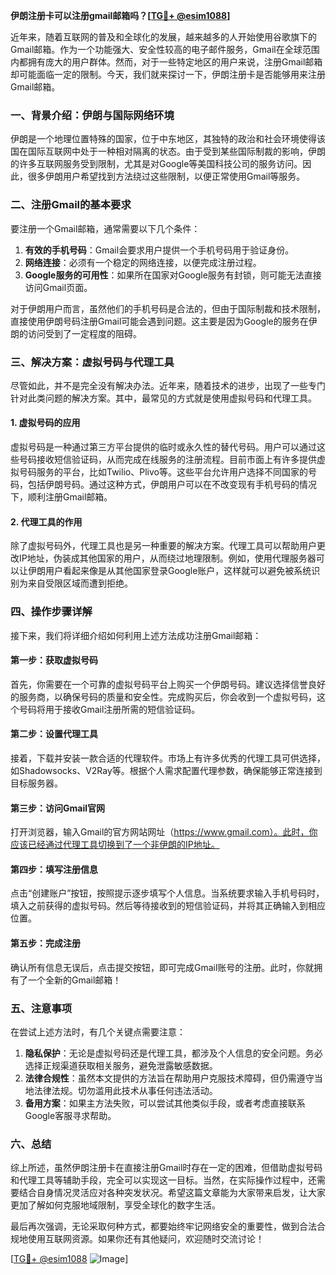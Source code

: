 **伊朗注册卡可以注册gmail邮箱吗？[[TG💪+ @esim1088](https://t.me/s/esim1088)]**

近年来，随着互联网的普及和全球化的发展，越来越多的人开始使用谷歌旗下的Gmail邮箱。作为一个功能强大、安全性较高的电子邮件服务，Gmail在全球范围内都拥有庞大的用户群体。然而，对于一些特定地区的用户来说，注册Gmail邮箱却可能面临一定的限制。今天，我们就来探讨一下，伊朗注册卡是否能够用来注册Gmail邮箱。

### 一、背景介绍：伊朗与国际网络环境

伊朗是一个地理位置特殊的国家，位于中东地区，其独特的政治和社会环境使得该国在国际互联网中处于一种相对隔离的状态。由于受到某些国际制裁的影响，伊朗的许多互联网服务受到限制，尤其是对Google等美国科技公司的服务访问。因此，很多伊朗用户希望找到方法绕过这些限制，以便正常使用Gmail等服务。

### 二、注册Gmail的基本要求

要注册一个Gmail邮箱，通常需要以下几个条件：
1. **有效的手机号码**：Gmail会要求用户提供一个手机号码用于验证身份。
2. **网络连接**：必须有一个稳定的网络连接，以便完成注册过程。
3. **Google服务的可用性**：如果所在国家对Google服务有封锁，则可能无法直接访问Gmail页面。

对于伊朗用户而言，虽然他们的手机号码是合法的，但由于国际制裁和技术限制，直接使用伊朗号码注册Gmail可能会遇到问题。这主要是因为Google的服务在伊朗的访问受到了一定程度的阻碍。

### 三、解决方案：虚拟号码与代理工具

尽管如此，并不是完全没有解决办法。近年来，随着技术的进步，出现了一些专门针对此类问题的解决方案。其中，最常见的方式就是使用虚拟号码和代理工具。

#### 1. 虚拟号码的应用

虚拟号码是一种通过第三方平台提供的临时或永久性的替代号码。用户可以通过这些号码接收短信验证码，从而完成在线服务的注册流程。目前市面上有许多提供虚拟号码服务的平台，比如Twilio、Plivo等。这些平台允许用户选择不同国家的号码，包括伊朗号码。通过这种方式，伊朗用户可以在不改变现有手机号码的情况下，顺利注册Gmail邮箱。

#### 2. 代理工具的作用

除了虚拟号码外，代理工具也是另一种重要的解决方案。代理工具可以帮助用户更改IP地址，伪装成其他国家的用户，从而绕过地理限制。例如，使用代理服务器可以让伊朗用户看起来像是从其他国家登录Google账户，这样就可以避免被系统识别为来自受限区域而遭到拒绝。

### 四、操作步骤详解

接下来，我们将详细介绍如何利用上述方法成功注册Gmail邮箱：

#### 第一步：获取虚拟号码
首先，你需要在一个可靠的虚拟号码平台上购买一个伊朗号码。建议选择信誉良好的服务商，以确保号码的质量和安全性。完成购买后，你会收到一个虚拟号码，这个号码将用于接收Gmail注册所需的短信验证码。

#### 第二步：设置代理工具
接着，下载并安装一款合适的代理软件。市场上有许多优秀的代理工具可供选择，如Shadowsocks、V2Ray等。根据个人需求配置代理参数，确保能够正常连接到目标服务器。

#### 第三步：访问Gmail官网
打开浏览器，输入Gmail的官方网站网址（https://www.gmail.com）。此时，你应该已经通过代理工具切换到了一个非伊朗的IP地址。

#### 第四步：填写注册信息
点击“创建账户”按钮，按照提示逐步填写个人信息。当系统要求输入手机号码时，填入之前获得的虚拟号码。然后等待接收到的短信验证码，并将其正确输入到相应位置。

#### 第五步：完成注册
确认所有信息无误后，点击提交按钮，即可完成Gmail账号的注册。此时，你就拥有了一个全新的Gmail邮箱！

### 五、注意事项

在尝试上述方法时，有几个关键点需要注意：

1. **隐私保护**：无论是虚拟号码还是代理工具，都涉及个人信息的安全问题。务必选择正规渠道获取相关服务，避免泄露敏感数据。
2. **法律合规性**：虽然本文提供的方法旨在帮助用户克服技术障碍，但仍需遵守当地法律法规。切勿滥用此技术从事任何违法活动。
3. **备用方案**：如果主方法失败，可以尝试其他类似手段，或者考虑直接联系Google客服寻求帮助。

### 六、总结

综上所述，虽然伊朗注册卡在直接注册Gmail时存在一定的困难，但借助虚拟号码和代理工具等辅助手段，完全可以实现这一目标。当然，在实际操作过程中，还需要结合自身情况灵活应对各种突发状况。希望这篇文章能为大家带来启发，让大家更加了解如何克服地域限制，享受全球化的数字生活。

最后再次强调，无论采取何种方式，都要始终牢记网络安全的重要性，做到合法合规地使用互联网资源。如果你还有其他疑问，欢迎随时交流讨论！

[[TG💪+ @esim1088](https://t.me/s/esim1088) ![Image](https://i.postimg.cc/4NQfJmqS/Snipaste-2025-05-13-00-14-12.png)]